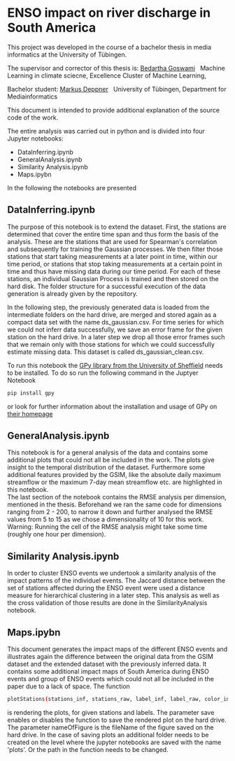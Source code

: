 # ENSO impact on river discharge in South America

This project was developed in the course of a bachelor thesis in media informatics at the University of Tübingen. 

The supervisor and corrector of this thesis is:
[Bedartha Goswami] &nbsp;    Machine Learning in climate sciecne, Excellence Cluster of Machine Learning,  

Bachelor student: 
[Markus Deppner] &nbsp; University of Tübingen, Department for Mediainformatics

This document is intended to provide additional explanation of the source code of the work.

The entire analysis was carried out in python and is divided into four Jupyter notebooks: 

- DataInferring.ipynb
- GeneralAnalysis.ipynb
- Similarity Analysis.ipynb
- Maps.ipybn

In the following the notebooks are presented 

## DataInferring.ipynb
The purpose of this notebook is to extend the dataset. First, the stations are determined that cover the entire time span and thus form the basis of the analysis. These are the stations that are used for Spearman's correlation and subsequently for training the Gaussian processes.
We then filter those stations that start taking measurements at a later point in time, within our time period, or stations that stop taking measurements at a certain point in time and thus have missing data during our time period. 
For each of these stations, an individual Gaussian Process is trained and then stored on the hard disk. The folder structure for a successful execution of the data generation is already given by the repository.

In the following step, the previously generated data is loaded from the intermediate folders on the hard drive, are merged and stored again as a compact data set with the name ds_gaussian.csv. 
For time series for which we could not inferr data successfully, we save an error frame for the given station on the hard drive. In a later step we drop all those error frames such that we remain only with those stations for which we could successfully estimate missing data. This dataset is called ds_gaussian_clean.csv.

To run this notebook the [GPy library from the University of Sheffield][GPyGit] needs to be installed. 
To do so run the following command in the Juptyer Notebook 
```sh
pip install gpy
```
or look for further information about the installation and usage of GPy on [their homepage][GPyHome]


## GeneralAnalysis.ipynb
This notebook is for a general analysis of the data and contains some additional plots that could not all be included in the work. The plots give insight to the temporal distribution of the dataset. Furthermore some additional features provided by the GSIM, like the absolute daily maximum streamflow or the maximum 7-day mean streamflow etc. are highlighted in this notebook.  
The last section of the notebook contains the RMSE analysis per dimension, mentioned in the thesis. Beforehand we ran the same code for dimensions ranging from 2 - 200, to narrow it down and further analysed the RMSE values from 5 to 15 as we chose a dimensionality of 10 for this work.
Warning: Running the cell of the RMSE analysis might take some time (roughly one hour per dimension).

## Similarity Analysis.ipynb
In order to cluster ENSO events we undertook a similarity analysis of the impact patterns of the individuel events. The Jaccard distance between the set of stations affected during the ENSO event were used a distance measure for hierarchical clustering in a later step. This analysis as well as the cross validation of those results are done in the SimilarityAnalysis notebook.

## Maps.ipybn

This document generates the impact maps of the different ENSO events and illustrates again the difference between the original data from the GSIM dataset and the extended dataset with the previously inferred data. It contains some additional impact maps of South America during ENSO events and group of ENSO events which could not all be included in the paper due to a lack of space. 
The function
```sh
plotStations(stations_inf, stations_raw, label_inf, label_raw, color_inf , color_raw, save=False, nameOfFigure="")
```
is rendering the plots, for given stations and labels. The parameter save enables or disables the function to save the rendered plot on the hard drive. The parameter nameOfFigure is the fileName of the figure saved on the hard drive. In the case of saving plots an additional folder needs to be created on the level where the jupyter notebooks are saved with the name 'plots'.
Or the path in the function needs to be changed.

 
 [//]: # (These are reference links used in the body of this note and get stripped out when the markdown processor does its job. There is no need to format nicely because it shouldn't be seen. Thanks SO - http://stackoverflow.com/questions/4823468/store-comments-in-markdown-syntax)

   [dill]: <https://github.com/joemccann/dillinger>
   [GPyHome]: <https://sheffieldml.github.io/GPy/>
   [GPyGit]: <https://github.com/SheffieldML/GPy>
   [git-repo-url]: <https://github.com/joemccann/dillinger.git>
   [Bedartha Goswami]: <https://machineclimate.de/people/goswami/>
   [Markus Deppner]: <https://machineclimate.de/people/deppner/>